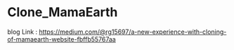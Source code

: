# Clone_MamaEarth

blog Link :  https://medium.com/@rg15697/a-new-experience-with-cloning-of-mamaearth-website-fbffb55767aa
